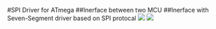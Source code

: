 #SPI Driver for ATmega 
##Inerface between two MCU
##Inerface with Seven-Segment driver based on SPI protocal
![](https://github.com/bassamkhamis/Master-Embedded--System/blob/main/unit8_MCU_interface/lesson4/Atmega32_SPI_Driver/20220727_174014.gif)
![](https://github.com/bassamkhamis/Master-Embedded--System/blob/main/unit8_MCU_interface/lesson4/Atmega32_SPI_Driver/20220727_144732.gif)
